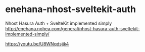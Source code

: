 # enehana-nhost-sveltekit-auth

Nhost Hasura Auth + SvelteKit implemented simply
http://enehana.nohea.com/general/nhost-hasura-auth-sveltekit-implemented-simply/

https://youtu.be/U8WNqdsjjk4
